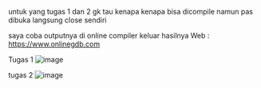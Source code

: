 untuk yang tugas 1 dan 2 gk tau kenapa kenapa bisa dicompile namun pas dibuka langsung close sendiri

saya coba outputnya di online compiler keluar hasilnya
Web : https://www.onlinegdb.com

Tugas 1
![image](https://user-images.githubusercontent.com/124423370/232566867-d9408580-14f1-47b3-bea7-1928ab9c1c83.png)

tugas 2
![image](https://user-images.githubusercontent.com/124423370/232570107-cbecaf0d-6de6-4065-a1b1-1941202d4d98.png)
